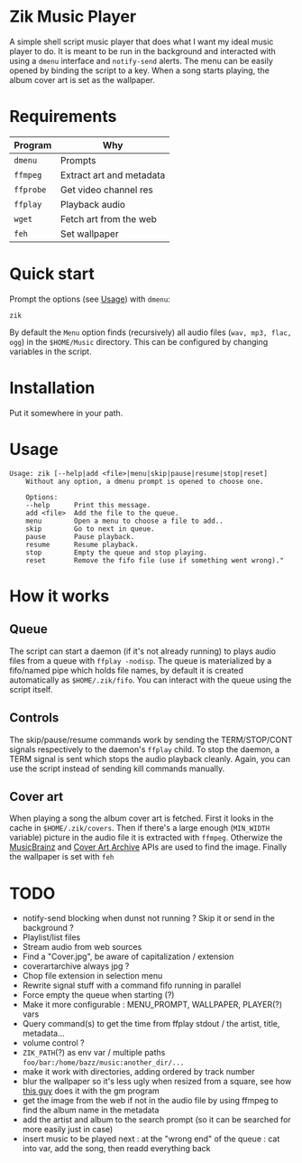 # Zik Music Player
A simple shell script music player that does what I want my ideal music player
to do. It is meant to be run in the background and interacted with using a
`dmenu` interface and `notify-send` alerts. The menu can be easily opened by
binding the script to a key. When a song starts playing, the album cover art is
set as the wallpaper.

# Requirements
| Program   | Why                      |
|-----------|--------------------------|
| `dmenu`   | Prompts                  |
| `ffmpeg`  | Extract art and metadata |
| `ffprobe` | Get video channel res    |
| `ffplay`  | Playback audio           |
| `wget`    | Fetch art from the web   |
| `feh`     | Set wallpaper            |

# Quick start
Prompt the options (see [Usage](#usage)) with `dmenu`:
```
zik
```

By default the `Menu` option finds (recursively) all audio files (`wav, mp3,
flac, ogg`) in the `$HOME/Music` directory. This can be configured by changing
variables in the script.


# Installation
Put it somewhere in your path. 

# Usage
```
Usage: zik [--help|add <file>|menu|skip|pause|resume|stop|reset]
    Without any option, a dmenu prompt is opened to choose one.

    Options:
    --help      Print this message.
    add <file>  Add the file to the queue.
    menu        Open a menu to choose a file to add..
    skip        Go to next in queue.
    pause       Pause playback.
    resume      Resume playback.
    stop        Empty the queue and stop playing.
    reset       Remove the fifo file (use if something went wrong)."
```

# How it works

## Queue
The script can start a daemon (if it's not already running) to plays audio
files from a queue with `ffplay -nodisp`. The queue is materialized by a
fifo/named pipe which holds file names, by default it is created automatically
as `$HOME/.zik/fifo`. You can interact with the queue using the script itself.

## Controls
The skip/pause/resume commands work by sending the TERM/STOP/CONT signals
respectively to the daemon's `ffplay` child. To stop the daemon, a TERM signal
is sent which stops the audio playback cleanly. Again, you can use the script
instead of sending kill commands manually.

## Cover art
When playing a song the album cover art is fetched. First it looks in the cache
in `$HOME/.zik/covers`.  Then if there's a large enough (`MIN_WIDTH` variable)
picture in the audio file it is extracted with `ffmpeg`.  Otherwize the
[MusicBrainz](https://musicbrainz.org/) and [Cover Art
Archive](http://coverartarchive.org/) APIs are used to find the image.  Finally
the wallpaper is set with `feh`

# TODO
- notify-send blocking when dunst not running ? Skip it or send in the background ?
- Playlist/list files
- Stream audio from web sources
- Find a "Cover.jpg", be aware of capitalization / extension
- coverartarchive always jpg ?
- Chop file extension in selection menu
- Rewrite signal stuff with a command fifo running in parallel
- Force empty the queue when starting (?)
- Make it more configurable : MENU_PROMPT, WALLPAPER, PLAYER(?) vars
- Query command(s) to get the time from ffplay stdout / the artist, title, metadata...
- volume control ?
- `ZIK_PATH`(?) as env var / multiple paths `foo/bar:/home/bazz/music:another_dir/...`
- make it work with directories, adding ordered by track number
- blur the wallpaper so it's less ugly when resized from a square, see how [this guy](https://github.com/rstacruz/feh-blur-wallpaperu) does it with the gm program
- get the image from the web if not in the audio file by using ffmpeg to find the album name in the metadata
- add the artist and album to the search prompt (so it can be searched for more easily just in case)
- insert music to be played next : at the "wrong end" of the queue : cat into var, add the song, then readd everything back

